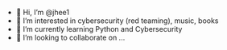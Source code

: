 - 👋 Hi, I’m @jhee1
- 👀 I’m interested in cybersecurity (red teaming), music, books
- 🌱 I’m currently learning Python and Cybersecurity
- 💞️ I’m looking to collaborate on ...

<!---
jhee1/jhee1 is a ✨ special ✨ repository because its `README.md` (this file) appears on your GitHub profile.
You can click the Preview link to take a look at your changes.
--->
